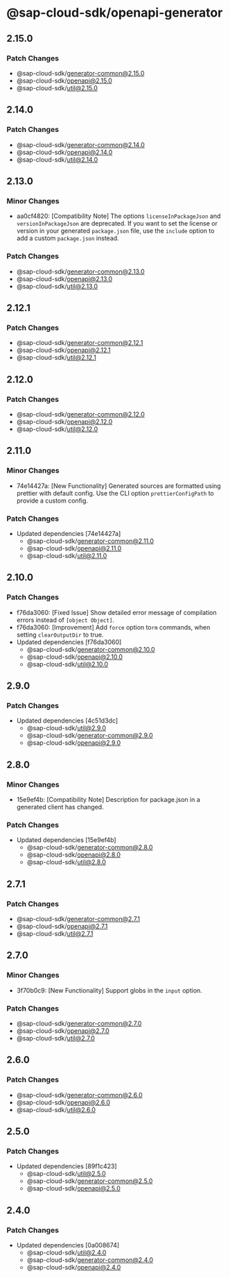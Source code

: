 # @sap-cloud-sdk/openapi-generator

## 2.15.0

### Patch Changes

- @sap-cloud-sdk/generator-common@2.15.0
- @sap-cloud-sdk/openapi@2.15.0
- @sap-cloud-sdk/util@2.15.0

## 2.14.0

### Patch Changes

- @sap-cloud-sdk/generator-common@2.14.0
- @sap-cloud-sdk/openapi@2.14.0
- @sap-cloud-sdk/util@2.14.0

## 2.13.0

### Minor Changes

- aa0cf4820: [Compatibility Note] The options `licenseInPackageJson` and `versionInPackageJson` are deprecated. If you want to set the license or version in your generated `package.json` file, use the `include` option to add a custom `package.json` instead.

### Patch Changes

- @sap-cloud-sdk/generator-common@2.13.0
- @sap-cloud-sdk/openapi@2.13.0
- @sap-cloud-sdk/util@2.13.0

## 2.12.1

### Patch Changes

- @sap-cloud-sdk/generator-common@2.12.1
- @sap-cloud-sdk/openapi@2.12.1
- @sap-cloud-sdk/util@2.12.1

## 2.12.0

### Patch Changes

- @sap-cloud-sdk/generator-common@2.12.0
- @sap-cloud-sdk/openapi@2.12.0
- @sap-cloud-sdk/util@2.12.0

## 2.11.0

### Minor Changes

- 74e14427a: [New Functionality] Generated sources are formatted using prettier with default config. Use the CLI option `prettierConfigPath` to provide a custom config.

### Patch Changes

- Updated dependencies [74e14427a]
  - @sap-cloud-sdk/generator-common@2.11.0
  - @sap-cloud-sdk/openapi@2.11.0
  - @sap-cloud-sdk/util@2.11.0

## 2.10.0

### Patch Changes

- f76da3060: [Fixed Issue] Show detailed error message of compilation errors instead of `[object Object]`.
- f76da3060: [Improvement] Add `force` option to`rm` commands, when setting `clearOutputDir` to true.
- Updated dependencies [f76da3060]
  - @sap-cloud-sdk/generator-common@2.10.0
  - @sap-cloud-sdk/openapi@2.10.0
  - @sap-cloud-sdk/util@2.10.0

## 2.9.0

### Patch Changes

- Updated dependencies [4c51d3dc]
  - @sap-cloud-sdk/util@2.9.0
  - @sap-cloud-sdk/generator-common@2.9.0
  - @sap-cloud-sdk/openapi@2.9.0

## 2.8.0

### Minor Changes

- 15e9ef4b: [Compatibility Note] Description for package.json in a generated client has changed.

### Patch Changes

- Updated dependencies [15e9ef4b]
  - @sap-cloud-sdk/generator-common@2.8.0
  - @sap-cloud-sdk/openapi@2.8.0
  - @sap-cloud-sdk/util@2.8.0

## 2.7.1

### Patch Changes

- @sap-cloud-sdk/generator-common@2.7.1
- @sap-cloud-sdk/openapi@2.7.1
- @sap-cloud-sdk/util@2.7.1

## 2.7.0

### Minor Changes

- 3f70b0c9: [New Functionality] Support globs in the `input` option.

### Patch Changes

- @sap-cloud-sdk/generator-common@2.7.0
- @sap-cloud-sdk/openapi@2.7.0
- @sap-cloud-sdk/util@2.7.0

## 2.6.0

### Patch Changes

- @sap-cloud-sdk/generator-common@2.6.0
- @sap-cloud-sdk/openapi@2.6.0
- @sap-cloud-sdk/util@2.6.0

## 2.5.0

### Patch Changes

- Updated dependencies [89f1c423]
  - @sap-cloud-sdk/util@2.5.0
  - @sap-cloud-sdk/generator-common@2.5.0
  - @sap-cloud-sdk/openapi@2.5.0

## 2.4.0

### Patch Changes

- Updated dependencies [0a008674]
  - @sap-cloud-sdk/util@2.4.0
  - @sap-cloud-sdk/generator-common@2.4.0
  - @sap-cloud-sdk/openapi@2.4.0
